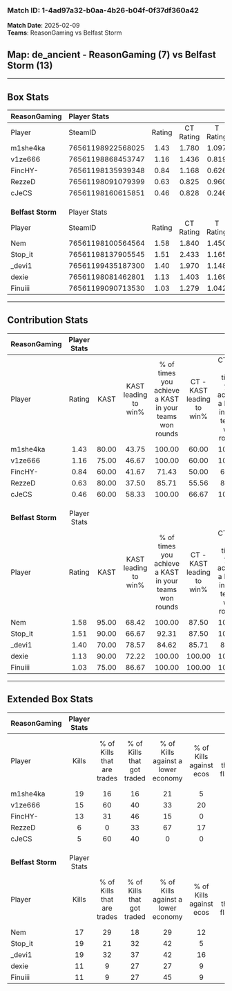 ### Match ID: 1-4ad97a32-b0aa-4b26-b04f-0f37df360a42  
**Match Date**: 2025-02-09  
**Teams**: ReasonGaming vs Belfast Storm  

## **Map**: de_ancient - ReasonGaming (7) vs Belfast Storm (13)  
---  

## Box Stats  

| **ReasonGaming**  | Player Stats      |        |           |          |       |       |       |         |        |      |     |
| :- | :- | :-: | :-: | :-: | :-: | :-: | :-: | :-: | :-: | :-: | :-: |
| Player            | SteamID           | Rating | CT Rating | T Rating | KAST  |  ADR  | Kills | Assists | Deaths | K/D  | HS% |
| m1she4ka          | 76561198922568025 |  1.43  |   1.780   |  1.097   | 80.00 | 89.6  |  19   |    4    |   13   | 1.46 | 52  |
| v1ze666           | 76561198868453747 |  1.16  |   1.436   |  0.819   | 75.00 | 74.1  |  15   |    3    |   13   | 1.15 | 20  |
| FincHY-           | 76561198135939348 |  0.84  |   1.168   |  0.626   | 60.00 | 69.2  |  13   |    3    |   17   | 0.76 | 69  |
| RezzeD            | 76561198091079399 |  0.63  |   0.825   |  0.960   | 80.00 | 54.6  |   6   |    7    |   18   | 0.33 | 50  |
| cJeCS             | 76561198160615851 |  0.46  |   0.828   |  0.246   | 60.00 | 44.6  |   5   |    6    |   16   | 0.31 | 40  |
|                   |                   |        |           |          |       |       |       |         |        |      |     |
|                   |                   |        |           |          |       |       |       |         |        |      |     |
|                   |                   |        |           |          |       |       |       |         |        |      |     |
| **Belfast Storm** | Player Stats      |        |           |          |       |       |       |         |        |      |     |
| Player            | SteamID           | Rating | CT Rating | T Rating | KAST  |  ADR  | Kills | Assists | Deaths | K/D  | HS% |
| Nem               | 76561198100564564 |  1.58  |   1.840   |  1.450   | 95.00 | 90.2  |  17   |    8    |   9    | 1.89 | 76  |
| Stop_it           | 76561198137905545 |  1.51  |   2.433   |  1.165   | 90.00 | 104.4 |  19   |    7    |   15   | 1.27 | 57  |
| _devi1            | 76561199435187300 |  1.40  |   1.970   |  1.148   | 70.00 | 94.8  |  19   |    4    |   12   | 1.58 | 52  |
| dexie             | 76561198081462801 |  1.13  |   1.403   |  1.169   | 90.00 | 57.5  |  11   |    3    |   10   | 1.10 | 72  |
| Finuiii           | 76561199090713530 |  1.03  |   1.279   |  1.042   | 75.00 | 70.5  |  11   |    8    |   12   | 0.92 | 54  |
---  

## Contribution Stats  

| **ReasonGaming**  | Player Stats |       |                      |                                                        |                           |                                                             |                          |                                                            |
| :- | :-: | :-: | :-: | :-: | :-: | :-: | :-: | :-: |
| Player            |    Rating    | KAST  | KAST leading to win% | % of times you achieve a KAST in your teams won rounds | CT - KAST leading to win% | CT - % of times you achieve a KAST in your teams won rounds | T - KAST leading to win% | T - % of times you achieve a KAST in your teams won rounds |
| m1she4ka          |     1.43     | 80.00 |        43.75         |                         100.00                         |           60.00           |                           100.00                            |          16.67           |                           100.00                           |
| v1ze666           |     1.16     | 75.00 |        46.67         |                         100.00                         |           60.00           |                           100.00                            |          20.00           |                           100.00                           |
| FincHY-           |     0.84     | 60.00 |        41.67         |                         71.43                          |           50.00           |                            66.67                            |          25.00           |                           100.00                           |
| RezzeD            |     0.63     | 80.00 |        37.50         |                         85.71                          |           55.56           |                            83.33                            |          14.29           |                           100.00                           |
| cJeCS             |     0.46     | 60.00 |        58.33         |                         100.00                         |           66.67           |                           100.00                            |          33.33           |                           100.00                           |
|                   |              |       |                      |                                                        |                           |                                                             |                          |                                                            |
|                   |              |       |                      |                                                        |                           |                                                             |                          |                                                            |
|                   |              |       |                      |                                                        |                           |                                                             |                          |                                                            |
| **Belfast Storm** | Player Stats |       |                      |                                                        |                           |                                                             |                          |                                                            |
| Player            |    Rating    | KAST  | KAST leading to win% | % of times you achieve a KAST in your teams won rounds | CT - KAST leading to win% | CT - % of times you achieve a KAST in your teams won rounds | T - KAST leading to win% | T - % of times you achieve a KAST in your teams won rounds |
| Nem               |     1.58     | 95.00 |        68.42         |                         100.00                         |           87.50           |                           100.00                            |          54.55           |                           100.00                           |
| Stop_it           |     1.51     | 90.00 |        66.67         |                         92.31                          |           87.50           |                           100.00                            |          50.00           |                           83.33                            |
| _devi1            |     1.40     | 70.00 |        78.57         |                         84.62                          |           85.71           |                            85.71                            |          71.43           |                           83.33                            |
| dexie             |     1.13     | 90.00 |        72.22         |                         100.00                         |          100.00           |                           100.00                            |          54.55           |                           100.00                           |
| Finuiii           |     1.03     | 75.00 |        86.67         |                         100.00                         |          100.00           |                           100.00                            |          75.00           |                           100.00                           |
---  

## Extended Box Stats  

| **ReasonGaming**  | Player Stats |                            |                            |                                    |                         |                              |                                 |        |                             |                                     |                          |                               |                            |
| :- | :-: | :-: | :-: | :-: | :-: | :-: | :-: | :-: | :-: | :-: | :-: | :-: | :-: |
| Player            |    Kills     | % of Kills that are trades | % of Kills that got traded | % of Kills against a lower economy | % of Kills against ecos | % of Kills that are flawless | % of Kills that are close duels | Deaths | % of Deaths that get traded | % of Deaths against a lower economy | % of Deaths against ecos | % of Deaths that are flawless | % of Deaths that are close |
| m1she4ka          |      19      |             16             |             16             |                 21                 |            5            |              68              |               11                |   13   |             23              |                 15                  |            0             |              69               |             0              |
| v1ze666           |      15      |             60             |             40             |                 33                 |           20            |              60              |               13                |   13   |              8              |                 23                  |            8             |              77               |             15             |
| FincHY-           |      13      |             31             |             46             |                 15                 |            0            |              54              |                8                |   17   |             24              |                 18                  |            6             |              59               |             12             |
| RezzeD            |      6       |             0              |             33             |                 67                 |           17            |              50              |               33                |   18   |             50              |                 17                  |            6             |              44               |             6              |
| cJeCS             |      5       |             60             |             40             |                 0                  |            0            |              80              |                0                |   16   |             31              |                 19                  |            0             |              63               |             13             |
|                   |              |                            |                            |                                    |                         |                              |                                 |        |                             |                                     |                          |                               |                            |
|                   |              |                            |                            |                                    |                         |                              |                                 |        |                             |                                     |                          |                               |                            |
|                   |              |                            |                            |                                    |                         |                              |                                 |        |                             |                                     |                          |                               |                            |
| **Belfast Storm** | Player Stats |                            |                            |                                    |                         |                              |                                 |        |                             |                                     |                          |                               |                            |
| Player            |    Kills     | % of Kills that are trades | % of Kills that got traded | % of Kills against a lower economy | % of Kills against ecos | % of Kills that are flawless | % of Kills that are close duels | Deaths | % of Deaths that get traded | % of Deaths against a lower economy | % of Deaths against ecos | % of Deaths that are flawless | % of Deaths that are close |
| Nem               |      17      |             29             |             18             |                 29                 |           12            |              53              |               12                |   9    |             11              |                 11                  |            0             |              33               |             11             |
| Stop_it           |      19      |             21             |             32             |                 42                 |            5            |              58              |                0                |   15   |             40              |                 33                  |            7             |              60               |             20             |
| _devi1            |      19      |             32             |             37             |                 42                 |           16            |              74              |               16                |   12   |             25              |                 17                  |            8             |              83               |             0              |
| dexie             |      11      |             9              |             27             |                 27                 |            9            |              55              |               18                |   10   |             50              |                 10                  |            0             |              80               |             0              |
| Finuiii           |      11      |             9              |             27             |                 45                 |            9            |              64              |                0                |   12   |             33              |                 25                  |            8             |              50               |             25             |
